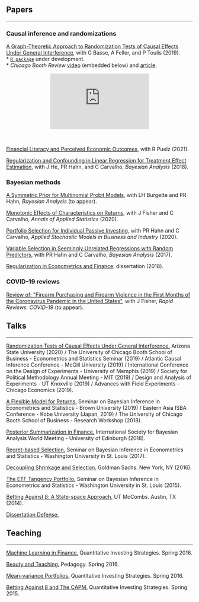 ## Papers
<hr>

### Causal inference and randomizations

[A Graph-Theoretic Approach to Randomization Tests of Causal Effects Under General Interference](https://arxiv.org/pdf/1910.10862.pdf), with G Basse, A Feller, and P Toulis (2019).<br />    * [``R package``](https://github.com/dpuelz/CliqueRT/blob/master/README.md) under development.  <br />    * _Chicago Booth Review_ [video](https://review.chicagobooth.edu/economics/2021/video/how-companies-can-run-more-informative-experiments) (embedded below) and [article](https://review.chicagobooth.edu/strategy/2020/article/how-improve-randomized-trials). 
<center>
<iframe width="267" height="150" src="https://www.youtube.com/embed/Uf67jFCUIWs" title="YouTube video player" frameborder="0" allow="accelerometer; autoplay; clipboard-write; encrypted-media; gyroscope; picture-in-picture" allowfullscreen></iframe>
</center>

&nbsp; 

[Financial Literacy and Perceived Economic Outcomes](https://papers.ssrn.com/sol3/papers.cfm?abstract_id=3302978), with R Puelz (2021).

[Regularization and Confounding in Linear Regression for Treatment Effect Estimation](https://projecteuclid.org/euclid.ba/1484103680), with J He, PR Hahn, and C Carvalho, _Bayesian Analysis_ (2018).

### Bayesian methods

[A Symmetric Prior for Multinomial Probit Models](https://arxiv.org/abs/1912.10334), with LH Burgette and PR Hahn, _Bayesian Analysis_ (to appear).
<!-- <br />    * [``R package``](https://github.com/dpuelz/sMNP/blob/master/README.md) under development. -->

[Monotonic Effects of Characteristics on Returns](AOAS1351.pdf), with J Fisher and C Carvalho, _Annals of Applied Statistics_ (2020).

[Portfolio Selection for Individual Passive Investing](https://papers.ssrn.com/sol3/papers.cfm?abstract_id=2995484), with PR Hahn and C Carvalho, _Applied Stochastic Models in Business and Industry_ (2020).

[Variable Selection in Seemingly Unrelated Regressions with Random Predictors](https://projecteuclid.org/euclid.ba/1488855633#abstract), with PR Hahn and C Carvalho, _Bayesian Analysis_ (2017).

[Regularization in Econometrics and Finance](https://repositories.lib.utexas.edu/bitstream/handle/2152/65998/PUELZ-DISSERTATION-2018.pdf), dissertation (2018).

### COVID-19 reviews

[Review of: "Firearm Purchasing and Firearm Violence in the First Months of the Coronavirus Pandemic in the United States"](https://rapidreviewscovid19.mitpress.mit.edu/pub/3mbutnjm/release/2), with J Fisher, _Rapid Reviews: COVID-19_ (to appear).

## Talks
<hr>

[Randomization Tests of Causal Effects Under General Interference.](lunch_seminar.pdf) Arizona State University (2020) / The University of Chicago Booth School of Business - Econometrics and Statistics Seminar (2019) / Atlantic Causal Inference Conference - McGill University (2019) /  International Conference on the Design of Experiments - University of Memphis (2019) / Society for Political Methodology Annual Meeting - MIT (2019) / Design and Analysis of Experiments - UT Knoxville (2019) / Advances with Field Experiments - Chicago Economics (2019).

[A Flexible Model for Returns.](RPWorkshop.pdf) Seminar on Bayesian Inference in Econometrics and Statistics - Brown University (2019) / Eastern Asia ISBA Conference - Kobe University (Japan, 2019) / The University of Chicago Booth School of Business - Research Workshop (2018).  

[Posterior Summarization in Finance.](ISBA2018.pdf) International Society for Bayesian Analysis World Meeting - University of Edinburgh (2018).

[Regret-based Selection.](SBIES2017.pdf) Seminar on Bayesian Inference in Econometrics and Statistics - Washington University in St. Louis (2017).

[Decoupling Shrinkage and Selection.](GSFeb2016.pdf) Goldman Sachs. New York, NY (2016).

[The ETF Tangency Portfolio.](SBIESPresentation.pdf) Seminar on Bayesian Inference in Econometrics and Statistics - Washington University in St. Louis (2015).

[Betting Against β: A State-space Approach.](TimeSeriesBABPresentation.pdf) UT McCombs. Austin, TX (2014).

[Dissertation Defense.](defense.pdf)


## Teaching
<hr>

[Machine Learning in Finance.](MLLecture.pdf) Quantitative Investing Strategies. Spring 2016.

[Beauty and Teaching.](BeautyandTeaching.pdf) Pedagogy. Spring 2016.

[Mean-variance Portfolios.](DavidZackQuantPortfolio.pdf) Quantitative Investing Strategies. Spring 2016.

[Betting Against β and The CAPM.](InvestmentStrategiesBABlecture.pdf) Quantitative Investing Strategies. Spring 2015.

